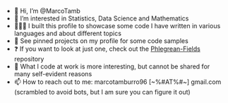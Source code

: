 - 👋 Hi, I’m @MarcoTamb
- 👀 I’m interested in Statistics, Data Science and Mathematics
- 👨🏻‍💻 I built this profile to showcase some code I have written in various languages and about different topics
- 📌 See pinned projects on my profile for some code samples
- ❓ If you want to look at just one, check out the [Phlegrean-Fields](https://github.com/MarcoTamb/Phlegrean-Fields) repository
- 🤫 What I code at work is more interesting, but cannot be shared for many self-evident reasons
- 📫 How to reach out to me: marcotamburro96 [~%#AT%#~] gmail.com (scrambled to avoid bots, but I am sure you can figure it out)

